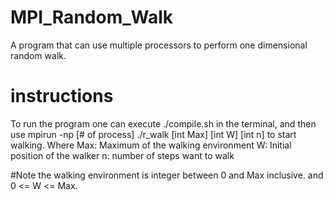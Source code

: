 # MPI_Random_Walk
A program that can use multiple processors to perform one dimensional random walk.

# instructions
To run the program one can execute ./compile.sh in the terminal, and then use mpirun -np [# of process] ./r_walk [int Max] [int W] [int n] to start walking. Where 
 Max: Maximum of the walking environment
 W: Initial position of the walker
 n: number of steps want to walk

#Note
the walking environment is integer between 0 and Max inclusive. and 0 <= W <= Max. 

